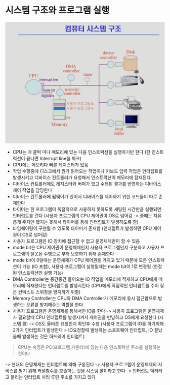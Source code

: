 # 시스템 구조와 프로그램 실행

![computer system](https://github.com/iiaii/memo/blob/master/images/computerSystem.png?raw=true)

- CPU는 매 클럭 마다 메모리에 있는 다음 인스트럭션을 실행하기만 한다 (한 인스트럭션이 끝나면 Interrupt line을 체크)
- CPU에는 메모리다 빠른 레지스터가 있음 
- 작업 수행중에 디스크에서 뭔가 읽어오는 작업이나 키보드 입력 작업은 인터럽트를 발생시키고 디바이스 컨트롤러가 요청해서 인스트럭션이 메모리에 탑재된다
- 디바이스 컨트롤러에도 레지스터와 버퍼가 있고 수행된 결과를 반영하는 디바이스 제어 작업을 담당한다
- 디바이스 컨트롤러에 펌웨어가 있어서 디바이스를 제어하기 위한 코드들이 따로 존재한다
- 타이머는 한 프로그램이 독점적으로 사용하지 못하도록 세팅된 시간만큼 실행되면 인터럽트를 건다 
  (사용자 프로그램의 CPU 제어권이 OS로 넘어감 -> 줄때는 자유롭게 주지만 뺐지는 못해서 타이머를 통해 인터럽트가 발생하도록 함)
- 타임쉐어링이 구현될 수 있도록 타이머가 존재함 (인터럽트가 발생하면 CPU 제어권이 OS로 넘어감)
- 사용자 프로그램은 IO 장치에 접근할 수 없고 운영체제만이 할 수 있음
- mode bit은 CPU 제어권이 운영체제인지 사용자 프로그램인지 구분하고 사용자 프로그램의 잘못된 수행으로 부터 보호하기 위해 존재한다
- mode bit이 0일때는 운영체제가 CPU 제어권을 가지고 있기 때문에 모든 인스트럭션이 가능 (IO 포함), 사용자 프로그램이 실행될때는 mode bit이 1로 변경됨 (한정된 인스트럭션만 실행 가능)
- DMA Controller는 중간중간 들어오는 IO 작업을 메모리에 적재하고 CPU에게 메모리에 적재했다는 인터럽트를 발생시킨다 (CPU에게 직접적인 인터럽트를 주어 잦은 컨텍스트 스위칭을 방지하기 위함)
- Memory Controller는 CPU와 DMA Controller가 메모리에 동시 접근함으로 발생하는 오류를 방지해주는 역할을 한다
- 사용자 프로그램은 운영체제를 통해서만 IO를 한다 -> 사용자 프로그램은 운영체제가 필요할때 CPU 인터럽트를 발생시켜서 제어권을 반납하고 OS에게 요청한다 (시스템 콜) -> OS도 올바른 요청인지 확인후 수행
(사용자 프로그램이 IO를 하기위해 2가지 인터럽트가 발생한다 > IO요청할때 발생하는 소프트웨어 인터럽트, IO 끝났을때 발생하는 것은 하드웨어 인터럽트)

> CPU는 숙명은 PC(프로그램 카운터)에 있는 다음 인스트럭션 주소를 실행하는 것이다 

-> 현대의 운영체제는 인터럽트에 의해 구동된다
-> 사용자 프로그램이 운영체제의 서비스를 받기 위해 커널함수를 호출하는 것을 시스템 콜이라고 한다
-> 인터럽트 벡터라고 불리는 인터럽트 처리 루틴 주소를 가지고 있다




